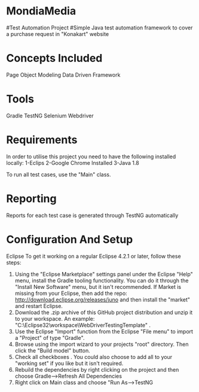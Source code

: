 # MondiaMedia
#Test Automation Project
#Simple Java test automation framework to cover a purchase request in "Konakart" website

# Concepts Included
Page Object Modeling
Data Driven Framework

# Tools
Gradle
TestNG
Selenium Webdriver

# Requirements
In order to utilise this project you need to have the following installed locally:
1-Eclips
2-Google Chrome Installed 
3-Java 1.8

To run all test cases, use the "Main" class.

# Reporting
Reports for each test case is generated through TestNG automatically


# Configuration And Setup
Eclipse
To get it working on a regular Eclipse 4.2.1 or later, follow these steps:
1. Using the "Eclipse Marketplace" settings panel under the 
   Eclipse "Help" menu, install the Gradle tooling 
   functionality.  You can do it through the "Install New
   Software" menu, but it isn't recommended.  If Market is
   missing from your Eclipse, then add the repo:
   http://download.eclipse.org/releases/juno
   and then install the "market" and restart Eclipse.
2. Download the .zip archive of this GitHub project 
   distribution and unzip it to your workspace.  An example:
   "C:\Eclipse32\workspace\WebDriverTestingTemplate\" .
3. Use the Eclipse "Import" function from the Eclipse "File
   menu" to import a "Project" of type "Gradle".
4. Browse using the import wizard to your projects "root" 
   directory.  Then click the "Build model" button.
5. Check all checkboxes .  You could also choose to add all 
   to your "working set" if you like but it isn't required.
6. Rebuild the dependencies by right clicking on the project
   and then choose Gradle-->Refresh All Dependencies
7. Right click on Main class and choose "Run As-->TestNG

